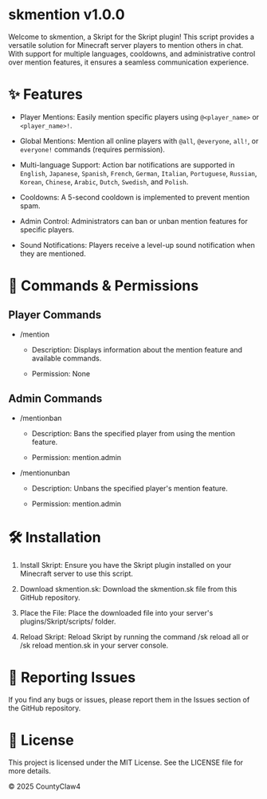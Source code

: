 # skmention v1.0.0
Welcome to skmention, a Skript for the Skript plugin! This script provides a versatile solution for Minecraft server players to mention others in chat. With support for multiple languages, cooldowns, and administrative control over mention features, it ensures a seamless communication experience.

# ✨ Features
- Player Mentions: Easily mention specific players using `@<player_name>` or `<player_name>!`.

- Global Mentions: Mention all online players with `@all`, `@everyone`, `all!`, or `everyone!` commands (requires permission).

- Multi-language Support: Action bar notifications are supported in `English`, `Japanese`, `Spanish`, `French`, `German`, `Italian`, `Portuguese`, `Russian`, `Korean`, `Chinese`, `Arabic`, `Dutch`, `Swedish`, and `Polish`.

- Cooldowns: A 5-second cooldown is implemented to prevent mention spam.

- Admin Control: Administrators can ban or unban mention features for specific players.

- Sound Notifications: Players receive a level-up sound notification when they are mentioned.

# 🚀 Commands & Permissions
## Player Commands
- /mention

    - Description: Displays information about the mention feature and available commands.

    - Permission: None

## Admin Commands
- /mentionban <player>

    - Description: Bans the specified player from using the mention feature.

    - Permission: mention.admin

- /mentionunban <player>

    - Description: Unbans the specified player's mention feature.

    - Permission: mention.admin

# 🛠️ Installation
1. Install Skript: Ensure you have the Skript plugin installed on your Minecraft server to use this script.

2. Download skmention.sk: Download the skmention.sk file from this GitHub repository.

3. Place the File: Place the downloaded file into your server's plugins/Skript/scripts/ folder.

4. Reload Skript: Reload Skript by running the command /sk reload all or /sk reload mention.sk in your server console.

# 🐛 Reporting Issues
If you find any bugs or issues, please report them in the Issues section of the GitHub repository.

# 📄 License
This project is licensed under the MIT License. See the LICENSE file for more details.

© 2025 CountyClaw4

